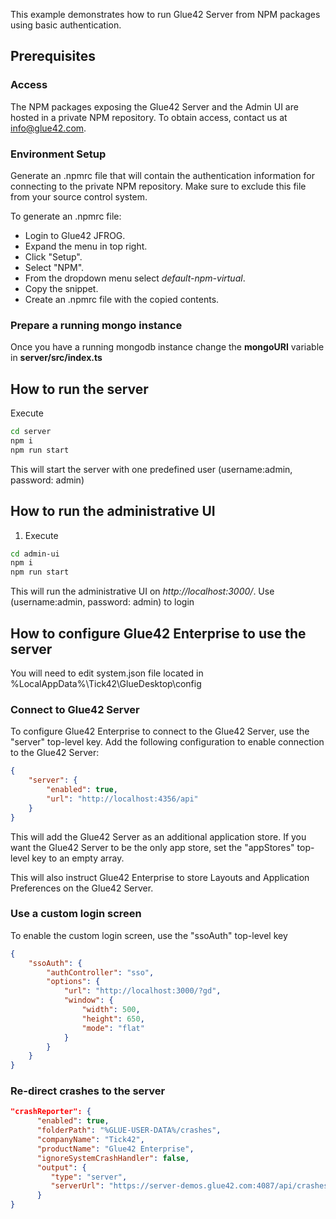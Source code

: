 This example demonstrates how to run Glue42 Server from NPM packages using basic authentication.

## Prerequisites 

### Access
The NPM packages exposing the Glue42 Server and the Admin UI are hosted in a private NPM repository. To obtain access, contact us at info@glue42.com.

### Environment Setup
Generate an .npmrc file that will contain the authentication information for connecting to the private NPM repository. Make sure to exclude this file from your source control system.

To generate an .npmrc file:

* Login to Glue42 JFROG.
* Expand the menu in top right.
* Click "Setup".
* Select "NPM".
* From the dropdown menu select _default-npm-virtual_.
* Copy the snippet.
* Create an .npmrc file with the copied contents.

### Prepare a running mongo instance

Once you have a running mongodb instance change the **mongoURI** variable in **server/src/index.ts**

## How to run the server

Execute 
```sh
cd server
npm i
npm run start
```

This will start the server with one predefined user (username:admin, password: admin)

## How to run the administrative UI

1. Execute 
```sh
cd admin-ui
npm i
npm run start
```

This will run the administrative UI on *http://localhost:3000/*. Use (username:admin, password: admin) to login

## How to configure Glue42 Enterprise to use the server

You will need to edit system.json file located in %LocalAppData%\Tick42\GlueDesktop\config

### Connect to Glue42 Server
To configure Glue42 Enterprise to connect to the Glue42 Server, use the "server" top-level key. Add the following configuration to enable connection to the Glue42 Server:

```json
{
    "server": {
        "enabled": true,
        "url": "http://localhost:4356/api"
    }
}
```

This will add the Glue42 Server as an additional application store. If you want the Glue42 Server to be the only app store, set the "appStores" top-level key to an empty array.

This will also instruct Glue42 Enterprise to store Layouts and Application Preferences on the Glue42 Server.

### Use a custom login screen
To enable the custom login screen, use the "ssoAuth" top-level key

```json
{
    "ssoAuth": {
        "authController": "sso",
        "options": {
            "url": "http://localhost:3000/?gd",
            "window": {
                "width": 500,
                "height": 650,
                "mode": "flat"
            }
        }
    }
}
```

### Re-direct crashes to the server

```json
"crashReporter": {
      "enabled": true,
      "folderPath": "%GLUE-USER-DATA%/crashes",
      "companyName": "Tick42",
      "productName": "Glue42 Enterprise",
      "ignoreSystemCrashHandler": false,
      "output": {
         "type": "server",
         "serverUrl": "https://server-demos.glue42.com:4087/api/crashes"
      }
}
```
